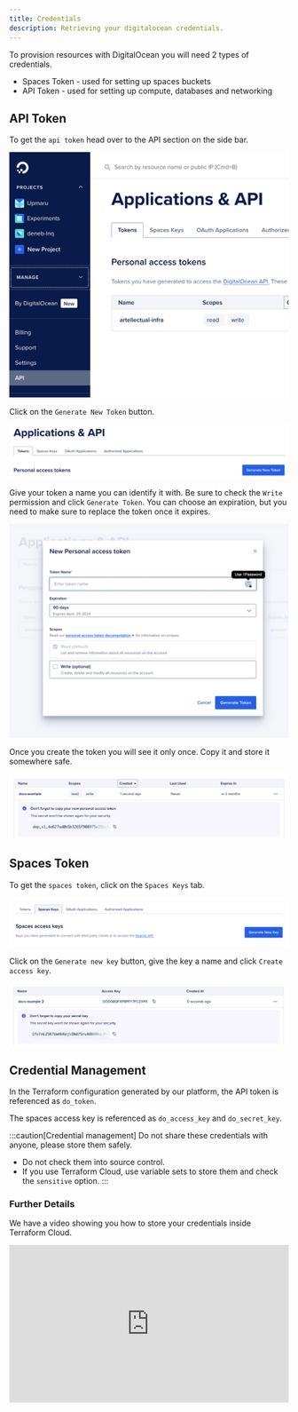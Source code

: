 ```yaml
---
title: Credentials
description: Retrieving your digitalocean credentials.
---
```


To provision resources with DigitalOcean you will need 2 types of credentials.

+ Spaces Token - used for setting up spaces buckets
+ API Token - used for setting up compute, databases and networking

## API Token

To get the `api token` head over to the API section on the side bar.

![api section](../../../../assets/infrastructure/digitalocean/api-token.png)

Click on the `Generate New Token` button.

![api section](../../../../assets/infrastructure/digitalocean/generate-new-token.png)

Give your token a name you can identify it with. Be sure to check the `Write` permission and click `Generate Token`. You can choose an expiration, but you need to make sure to replace the token once it expires.

![api section](../../../../assets/infrastructure/digitalocean/generate-new-token-form.png)

Once you create the token you will see it only once. Copy it and store it somewhere safe.

![generated api token](../../../../assets/infrastructure/digitalocean/generated-api-token.png)

## Spaces Token

To get the `spaces token`, click on the `Spaces Keys` tab.

![spaces keys](../../../../assets/infrastructure/digitalocean/spaces-keys-tab.png)

Click on the `Generate new key` button, give the key a name and click `Create access key`.

![generated spaces token](../../../../assets/infrastructure/digitalocean/generated-spaces-token.png)

## Credential Management

In the Terraform configuration generated by our platform, the API token is referenced as `do_token`. 

The spaces access key is referenced as `do_access_key` and `do_secret_key`.

:::caution[Credential management]
Do not share these credentials with anyone, please store them safely.

+ Do not check them into source control.
+ If you use Terraform Cloud, use variable sets to store them and check the `sensitive` option.
:::

### Further Details

We have a video showing you how to store your credentials inside Terraform Cloud.

<div style="position: relative; padding-bottom: 56.25%; height: 0;"><iframe src="https://www.loom.com/embed/079bdd740b65437f88b3331edbfb4b6f?sid=78c0e5b5-2e86-421a-916e-75ed8defa4ba" frameborder="0" webkitallowfullscreen mozallowfullscreen allowfullscreen style="position: absolute; top: 0; left: 0; width: 100%; height: 100%;"></iframe></div>

